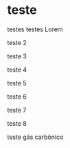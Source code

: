 # teste

testes testes Lorem

teste 2

teste 3

teste 4

teste 5

teste 6

teste 7

teste 8

teste gás carbônico